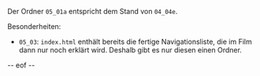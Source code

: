 Der Ordner `05_01a` entspricht dem Stand von `04_04e`. 

Besonderheiten: 
- `05_03`: `index.html` enthält bereits die fertige Navigationsliste, die im Film dann nur noch erklärt wird. Deshalb gibt es nur diesen einen Ordner. 

-- eof --
